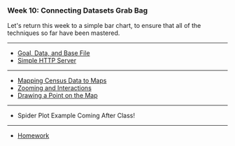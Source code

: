 ### Week 10: Connecting Datasets Grab Bag

Let's return this week to a simple bar chart, to ensure that all of the techniques so far have been mastered. 

-----

- [Goal, Data, and Base File](base.md)
- [Simple HTTP Server](simpleserver.md)

-----

- [Mapping Census Data to Maps](maps.md)
- [Zooming and Interactions](zoom.md)
- [Drawing a Point on the Map](point.md)

-----

- Spider Plot Example Coming After Class!

-----

- [Homework](homework.md)
